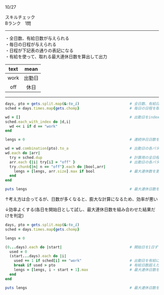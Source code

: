 10/27
 
スキルチェック  
Bランク　1問  
 
-------------------------------------------
・全日数、有給日数が与えられる  
・毎日の日程が与えられる  
・日程が下記表の通りの表記になる  
・有給を使って、取れる最大連休日数を算出して出力  

| text | mean |
|:-----------:|:------------:|
| work | 出勤日 |
| off | 休日 |
 
-------------------------------------------
 
```ruby
days, pto = gets.split.map(&:to_i)                       # 全日数、有給日数を取得
sched = days.times.map{gets.chomp}                       # 毎日の日程を取得

wd = []                                                  # 出勤日をindex番号で記録
sched.each_with_index do |d,i|
  wd << i if d == "work"
end

lengs = 0                                                # 連続休日日数を記録

wd = wd.combination(pto).to_a                            # 出勤日の各パターンを算出
wd.each do |arr|
  try = sched.dup                                        # 計算用の全日程を作成
  arr.each {|i| try[i] = "off" }                         # 出勤日の各パターンの有給を取ってみる
  try.chunk{|n| n == "off"}.each do |bool,arr|
    lengs = [lengs, arr.size].max if bool                # 最大連休数を更新
  end
end

puts lengs                                               # 最大連休日数を出力
```
↑考え方は合ってるが、日数が多くなると、膨大な計算になるため、効率が悪い

↓効率よくする(各日を開始日として試し、最大連休日数を組み合わせた結果だけを判定)

```ruby
days, pto = gets.split.map(&:to_i)
sched = days.times.map{gets.chomp}

lengs = 0

(0...days).each do |start|                               # 開始日を1日ずつ後にする
  used = 0
  (start...days).each do |i|
    used += 1 if sched[i] == "work"                      # 出勤日を有給に変更し、使った有給をカウント
    break if used > pto                                  # 有給日数超えたら処理終了
    lengs = [lengs, i - start + 1].max                   # 最大連休日数を更新
  end
end

puts lengs                                               # 最大連休日数を出力
```

